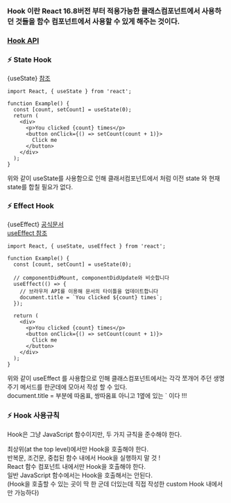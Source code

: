 ### Hook 이란 React 16.8버전 부터 적용가능한 클래스컴포넌트에서 사용하던 것들을 함수 컴포넌트에서 사용할 수 있게 해주는 것이다.

### [Hook API](https://ko.reactjs.org/docs/hooks-reference.html) 

### ⚡️ State Hook       
{useState}     [참조](https://ko.reactjs.org/docs/hooks-state.html)
```
import React, { useState } from 'react';

function Example() {
  const [count, setCount] = useState(0);
  return (
    <div>
      <p>You clicked {count} times</p>
      <button onClick={() => setCount(count + 1)}>
        Click me
      </button>
    </div>
  );
}
```
위와 같이 useState를 사용함으로 인해 클래서컴포넌트에서 처럼 이전 state 와 현재 state를 합칠 필요가 없다.      


### ⚡️ Effect Hook     
{useEffect}    [공식문서](https://ko.reactjs.org/docs/hooks-effect.html)        
               [useEffect 참조](https://overreacted.io/ko/a-complete-guide-to-useeffect/)
```
import React, { useState, useEffect } from 'react';

function Example() {
  const [count, setCount] = useState(0);

  // componentDidMount, componentDidUpdate와 비슷합니다
  useEffect(() => {
    // 브라우저 API를 이용해 문서의 타이틀을 업데이트합니다
    document.title = `You clicked ${count} times`;
  });

  return (
    <div>
      <p>You clicked {count} times</p>
      <button onClick={() => setCount(count + 1)}>
        Click me
      </button>
    </div>
  );
}
```
위와 같이 useEffect 를 사용함으로 인해 클래스컴포넌트에서는 각각 쪼개어 주던 생명주기 메서드를 한군데에 모아서 작성 할 수 있다.    
document.title = 부분에 따옴표, 쌍따옴표 아니고 1옆에 있는 ` 이다 !!!

### ⚡️ Hook 사용규칙
Hook은 그냥 JavaScript 함수이지만, 두 가지 규칙을 준수해야 한다.
 
최상위(at the top level)에서만 Hook을 호출해야 한다.       
반복문, 조건문, 중첩된 함수 내에서 Hook을 실행하지 말 것 !     
React 함수 컴포넌트 내에서만 Hook을 호출해야 한다.      
일반 JavaScript 함수에서는 Hook을 호출해서는 안된다.      
(Hook을 호출할 수 있는 곳이 딱 한 군데 더있는데 직접 작성한 custom Hook 내에서만 가능하다)
